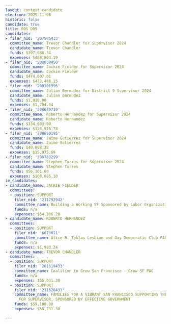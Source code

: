 ```yaml
---
layout: contest_candidate
election: 2025-11-05
historic: false
candidate: true
title: BOS D09
candidates:
- filer_nid: '207586433'
  committee_name: Trevor Chandler for Supervisor 2024
  candidate_name: Trevor Chandler
  funds: $397,088.34
  expenses: $468,804.19
- filer_nid: '208038450'
  committee_name: Jackie Fielder for Supervisor 2024
  candidate_name: Jackie Fielder
  funds: $474,607.01
  expenses: $473,488.15
- filer_nid: '208201996'
  committee_name: Julian Bermudez for District 9 Supervisor 2024
  candidate_name: Julian Bermudez
  funds: $1,910.00
  expenses: $1,704.34
- filer_nid: '208649719'
  committee_name: Roberto Hernandez for Supervisor 2024
  candidate_name: Roberto Hernandez
  funds: $334,083.90
  expenses: $328,926.78
- filer_nid: '208650195'
  committee_name: Jaime Gutierrez for Supervisor 2024
  candidate_name: Jaime Gutierrez
  funds: $40,898.38
  expenses: $15,975.69
- filer_nid: '208763299'
  committee_name: Stephen Torres for Supervisor 2024
  candidate_name: Stephen Torres
  funds: $56,101.00
  expenses: $108,885.10
ie_candidates:
- candidate_name: JACKIE FIELDER
  committees:
  - position: SUPPORT
    filer_nid: '211792942'
    committee_name: Building a Working SF Sponsored by Labor Organizations
    funds: n/a
    expenses: $54,306.20
- candidate_name: ROBERTO HERNANDEZ
  committees:
  - position: SUPPORT
    filer_nid: '6673011'
    committee_name: Alice B. Toklas Lesbian and Gay Democratic Club PAC
    funds: n/a
    expenses: $1,983.24
- candidate_name: TREVOR CHANDLER
  committees:
  - position: SUPPORT
    filer_nid: '201619433'
    committee_name: Coalition to Grow San Francisco - Grow SF PAC
    funds: n/a
    expenses: $55,031.30
  - position: SUPPORT
    filer_nid: '211628431'
    committee_name: FAMILIES FOR A VIBRANT SAN FRANCISCO SUPPORTING TREVOR CHANDLER
      FOR SUPERVISOR, SPONSORED BY EFFECTIVE GOVERNMENT
    funds: $59,100.00
    expenses: $58,731.30

---
```


